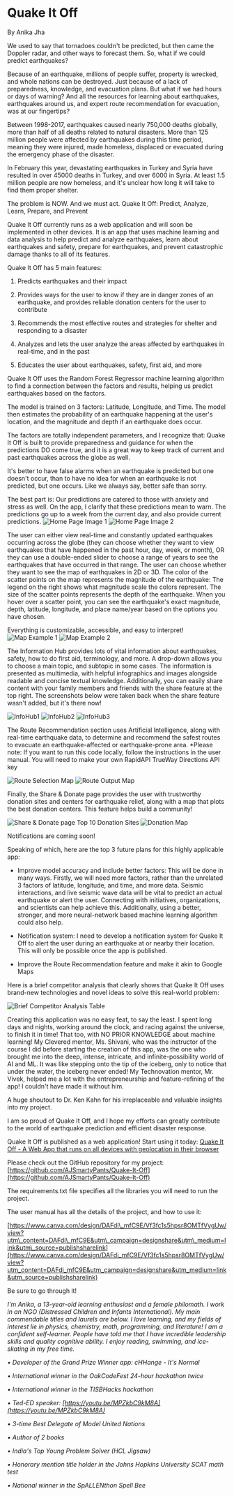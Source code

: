 # **Quake It Off**

By Anika Jha

We used to say that tornadoes couldn't be predicted, but then came the Doppler radar, and other ways to forecast them. So, what if we could predict earthquakes?

Because of an earthquake, millions of people suffer, property is wrecked, and whole nations can be destroyed. Just because of a lack of preparedness, knowledge, and evacuation plans. But what if we had hours or days of warning? And all the resources for learning about earthquakes, earthquakes around us, and expert route recommendation for evacuation, was at our fingertips?

Between 1998-2017, earthquakes caused nearly 750,000 deaths globally, more than half of all deaths related to natural disasters. More than 125 million people were affected by earthquakes during this time period, meaning they were injured, made homeless, displaced or evacuated during the emergency phase of the disaster.

In February this year, devastating earthquakes in Turkey and Syria have resulted in over 45000 deaths in Turkey, and over 6000 in Syria. At least 1.5 million people are now homeless, and it's unclear how long it will take to find them proper shelter.

The problem is NOW. And we must act. Quake It Off: Predict, Analyze, Learn, Prepare, and Prevent

Quake It Off currently runs as a web application and will soon be implemented in other devices. It is an app that uses machine learning and data analysis to help predict and analyze earthquakes, learn about earthquakes and safety, prepare for earthquakes, and prevent catastrophic damage thanks to all of its features.

Quake It Off has 5 main features:

1. Predicts earthquakes and their impact

2. Provides ways for the user to know if they are in danger zones of an earthquake, and provides reliable donation centers for the user to contribute

3. Recommends the most effective routes and strategies for shelter and responding to a disaster

4. Analyzes and lets the user analyze the areas affected by earthquakes in real-time, and in the past

5. Educates the user about earthquakes, safety, first aid, and more

Quake It Off uses the Random Forest Regressor machine learning algorithm to find a connection between the factors and results, helping us predict earthquakes based on the factors.

The model is trained on 3 factors: Latitude, Longitude, and Time. The model then estimates the probability of an earthquake happening at the user's location, and the magnitude and depth if an earthquake does occur.

The factors are totally independent parameters, and I recognize that: Quake It Off is built to provide preparedness and guidance for when the predictions DO come true, and it is a great way to keep track of current and past earthquakes across the globe as well.

It's better to have false alarms when an earthquake is predicted but one doesn't occur, than to have no idea for when an earthquake is not predicted, but one occurs. Like we always say, better safe than sorry.

The best part is: Our predictions are catered to those with anxiety and stress as well. On the app, I clarify that these predictions mean to warn.
The predictions go up to a week from the current day, and also provide current predictions.
![Home Page Image 1](https://github.com/AJSmartyPants/Quake-It-Off/blob/main/Images/HomePage1.png?raw=true)
![Home Page Image 2](https://github.com/AJSmartyPants/Quake-It-Off/blob/main/Images/HomePage2.png?raw=true)

The user can either view real-time and constantly updated earthquakes occurring across the globe (they can choose whether they want to view earthquakes that have happened in the past hour, day, week, or month), OR they can use a double-ended slider to choose a range of years to see the earthquakes that have occurred in that range. The user can choose whether they want to see the map of earthquakes in 2D or 3D. The color of the scatter points on the map represents the magnitude of the earthquake: The legend on the right shows what magnitude scale the colors represent. The size of the scatter points represents the depth of the earthquake. When you hover over a scatter point, you can see the earthquake's exact magnitude, depth, latitude, longitude, and place name/year based on the options you have chosen.

Everything is customizable, accessible, and easy to interpret! 
![Map Example 1](https://github.com/AJSmartyPants/Quake-It-Off/blob/main/Images/Map1.png?raw=true)
![Map Example 2](https://github.com/AJSmartyPants/Quake-It-Off/blob/main/Images/Map2.png?raw=true)

The Information Hub provides lots of vital information about earthquakes, safety, how to do first aid, terminology, and more. A drop-down allows you to choose a main topic, and subtopic in some cases. The information is presented as multimedia, with helpful infographics and images alongside readable and concise textual knowledge. Additionally, you can easily share content with your family members and friends with the share feature at the top right. The screenshots below were taken back when the share feature wasn't added, but it's there now!

![InfoHub1](https://github.com/AJSmartyPants/Quake-It-Off/blob/main/Images/InfoHub1.png?raw=true) 
![InfoHub2](https://github.com/AJSmartyPants/Quake-It-Off/blob/main/Images/InfoHub2.png?raw=true)
![InfoHub3](https://github.com/AJSmartyPants/Quake-It-Off/blob/main/Images/InfoHub3.png?raw=true)

The Route Recommendation section uses Artificial Intelligence, along with real-time earthquake data, to determine and recommend the safest routes to evacuate an earthquake-affected or earthquake-prone area. *Please note: If you want to run this code locally, follow the instructions in the user manual. You will need to make your own RapidAPI TrueWay Directions API key

![Route Selection Map](https://github.com/AJSmartyPants/Quake-It-Off/blob/main/Images/Route1.png?raw=true)
![Route Output Map](https://github.com/AJSmartyPants/Quake-It-Off/blob/main/Images/Route2.png?raw=true)

Finally, the Share & Donate page provides the user with trustworthy donation sites and centers for earthquake relief, along with a map that plots the best donation centers. This feature helps build a community!

![Share & Donate page Top 10 Donation Sites](https://github.com/AJSmartyPants/Quake-It-Off/blob/main/Images/ShareDonate1.png?raw=true)
![Donation Map](https://github.com/AJSmartyPants/Quake-It-Off/blob/main/Images/ShareDonate2.png?raw=true)

Notifications are coming soon!

Speaking of which, here are the top 3 future plans for this highly applicable app:
 - Improve model accuracy and include better factors: This will be done in many ways. Firstly, we will need more factors, rather than the unrelated 3 factors of latitude, longitude, and time, and more data. Seismic interactions, and live seismic wave data will be vital to predict an actual earthquake or alert the user. Connecting with initiatives, organizations, and scientists can help achieve this. Additionally, using a better, stronger, and more neural-network based machine learning algorithm could also help.

- Notification system: I need to develop a notification system for Quake It Off to alert the user during an earthquake at or nearby their location. This will only be possible once the app is published.

- Improve the Route Recommendation feature and make it akin to Google Maps

Here is a brief competitor analysis that clearly shows that Quake It Off uses brand-new technologies and novel ideas to solve this real-world problem:

![Brief Competitor Analysis Table](https://github.com/AJSmartyPants/Quake-It-Off/blob/main/Images/CompetitorAnalysis.png?raw=true)

Creating this application was no easy feat, to say the least. I spent long days and nights, working around the clock, and racing against the universe, to finish it in time! That too, with NO PRIOR KNOWLEDGE about machine learning! My Clevered mentor, Ms. Shivani, who was the instructor of the course I did before starting the creation of this app, was the one who brought me into the deep, intense, intricate, and infinite-possibility world of AI and ML. It was like stepping onto the tip of the iceberg, only to notice that under the water, the iceberg never ended!
My Technovation mentor, Mr. Vivek, helped me a lot with the entrepreneurship and feature-refining of the app! I couldn't have made it without him.

A huge shoutout to Dr. Ken Kahn for his irreplaceable and valuable insights into my project.

I am so proud of Quake It Off, and I hope my efforts can greatly contribute to the world of earthquake prediction and efficient disaster response.

Quake It Off is published as a web application! Start using it today:
[Quake It Off - A Web App that runs on all devices with geolocation in their browser](https://quakeitoff.streamlit.app/)

Please check out the GitHub repository for my project:
[https://github.com/AJSmartyPants/Quake-It-Off](https://github.com/AJSmartyPants/Quake-It-Off)

The requirements.txt file specifies all the libraries you will need to run the project.

The user manual has all the details of the project, and how to use it:

[https://www.canva.com/design/DAFdi\_mfC9E/Vf3fc1s5hpsr8OMTfVygUw/view?utm\_content=DAFdi\_mfC9E&utm\_campaign=designshare&utm\_medium=link&utm\_source=publishsharelink](https://www.canva.com/design/DAFdi_mfC9E/Vf3fc1s5hpsr8OMTfVygUw/view?utm_content=DAFdi_mfC9E&utm_campaign=designshare&utm_medium=link&utm_source=publishsharelink)

Be sure to go through it!

*I'm Anika, a 13-year-old learning enthusiast and a female philomath. I work in an NGO (Distressed Children and Infants International). My main commendable titles and laurels are below. I love learning, and my fields of interest lie in physics, chemistry, math, programming, and literature! I am a confident self-learner. People have told me that I have incredible leadership skills and quality cognitive ability. I enjoy reading, swimming, and ice-skating in my free time.*

*• Developer of the Grand Prize Winner app: cHHange - It's Normal*

*• International winner in the OakCodeFest 24-hour hackathon twice*

*• International winner in the TISBHacks hackathon*

*• Ted-ED speaker: [https://youtu.be/MPZkbC9kM8A](https://youtu.be/MPZkbC9kM8A)*

*• 3-time Best Delegate of Model United Nations*

*• Author of 2 books*

*• India's Top Young Problem Solver (HCL Jigsaw)*

*• Honorary mention title holder in the Johns Hopkins University SCAT math test*

*• National winner in the SpALLENthon Spell Bee*

